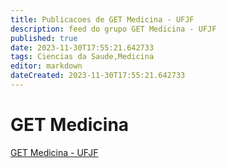 ```yaml
---
title: Publicacoes de GET Medicina - UFJF
description: feed do grupo GET Medicina - UFJF
published: true
date: 2023-11-30T17:55:21.642733
tags: Ciencias da Saude,Medicina
editor: markdown
dateCreated: 2023-11-30T17:55:21.642733
---
```


# GET Medicina
[GET Medicina - UFJF](/grupo/111GETMedicinaUFJF.md)